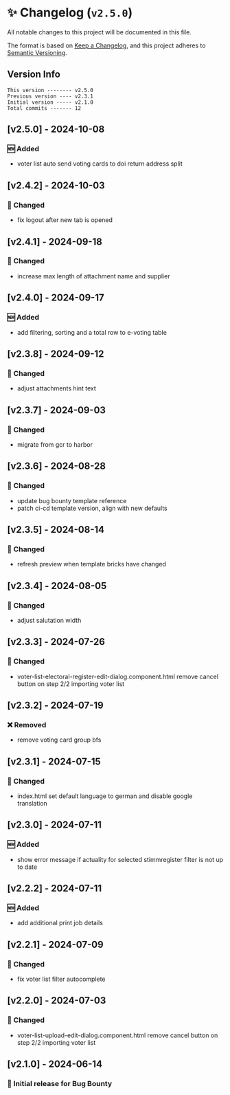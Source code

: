 # ✨ Changelog (`v2.5.0`)

All notable changes to this project will be documented in this file.

The format is based on [Keep a Changelog](https://keepachangelog.com/en/1.0.0/),
and this project adheres to [Semantic Versioning](https://semver.org/spec/v2.0.0.html).

## Version Info

```text
This version -------- v2.5.0
Previous version ---- v2.3.1
Initial version ----- v2.1.0
Total commits ------- 12
```

## [v2.5.0] - 2024-10-08

### 🆕 Added

- voter list auto send voting cards to doi return address split

## [v2.4.2] - 2024-10-03

### 🔄 Changed

- fix logout after new tab is opened

## [v2.4.1] - 2024-09-18

### 🔄 Changed

- increase max length of attachment name and supplier

## [v2.4.0] - 2024-09-17

### 🆕 Added

- add filtering, sorting and a total row to e-voting table

## [v2.3.8] - 2024-09-12

### 🔄 Changed

- adjust attachments hint text

## [v2.3.7] - 2024-09-03

### 🔄 Changed

- migrate from gcr to harbor

## [v2.3.6] - 2024-08-28

### :arrows_counterclockwise: Changed

- update bug bounty template reference
- patch ci-cd template version, align with new defaults

## [v2.3.5] - 2024-08-14

### :arrows_counterclockwise: Changed

- refresh preview when template bricks have changed

## [v2.3.4] - 2024-08-05

### 🔄 Changed

- adjust salutation width

## [v2.3.3] - 2024-07-26

### 🔄 Changed

- voter-list-electoral-register-edit-dialog.component.html remove cancel button on step 2/2 importing voter list

## [v2.3.2] - 2024-07-19

### ❌ Removed

- remove voting card group bfs

## [v2.3.1] - 2024-07-15

### 🔄 Changed

- index.html set default language to german and disable google translation

## [v2.3.0] - 2024-07-11

### 🆕 Added

- show error message if actuality for selected stimmregister filter is not up to date

## [v2.2.2] - 2024-07-11

### 🆕 Added

- add additional print job details

## [v2.2.1] - 2024-07-09

### 🔄 Changed

- fix voter list filter autocomplete

## [v2.2.0] - 2024-07-03

### 🔄 Changed

- voter-list-upload-edit-dialog.component.html remove cancel button on step 2/2 importing voter list

## [v2.1.0] - 2024-06-14

### 🎉 Initial release for Bug Bounty
